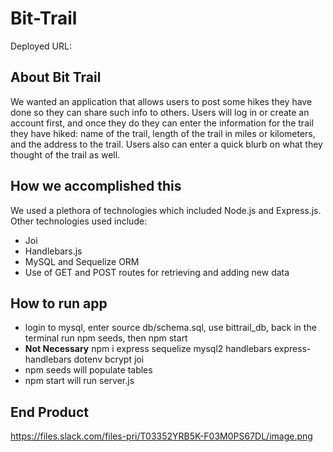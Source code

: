 # Bit-Trail

Deployed URL:

## About Bit Trail

We wanted an application that allows users to post some hikes they have done so they can share such info to others. Users will log in or create an account first, and once they do they can enter the information for the trail they have hiked: name of the trail, length of the trail in miles or kilometers, and the address to the trail. Users also can enter a quick blurb on what they thought of the trail as well.

## How we accomplished this

We used a plethora of technologies which included Node.js and Express.js. Other technologies used include:

- Joi
- Handlebars.js
- MySQL and Sequelize ORM
- Use of GET and POST routes for retrieving and adding new data

## How to run app

- login to mysql, enter source db/schema.sql, use bittrail_db, back in the terminal run npm seeds, then npm start
- **Not Necessary** npm i express sequelize mysql2 handlebars express-handlebars dotenv bcrypt joi
- npm seeds will populate tables
- npm start will run server.js

## End Product

https://files.slack.com/files-pri/T03352YRB5K-F03M0PS67DL/image.png
